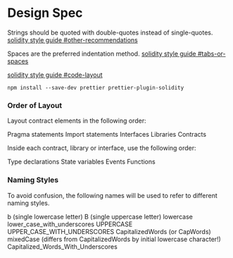 # Design Spec


Strings should be quoted with double-quotes instead of single-quotes.
[solidity style guide #other-recommendations](https://solidity.readthedocs.io/en/develop/style-guide.html#other-recommendations)

Spaces are the preferred indentation method.
[solidity style guide #tabs-or-spaces](https://solidity.readthedocs.io/en/develop/style-guide.html#tabs-or-spaces)


[solidity style guide #code-layout](https://solidity.readthedocs.io/en/develop/style-guide.html#code-layout)


`npm install --save-dev prettier prettier-plugin-solidity`

### Order of Layout

Layout contract elements in the following order:

Pragma statements
Import statements
Interfaces
Libraries
Contracts

Inside each contract, library or interface, use the following order:

Type declarations
State variables
Events
Functions



### Naming Styles

To avoid confusion, the following names will be used to refer to different naming styles.

b (single lowercase letter)
B (single uppercase letter)
lowercase
lower_case_with_underscores
UPPERCASE
UPPER_CASE_WITH_UNDERSCORES
CapitalizedWords (or CapWords)
mixedCase (differs from CapitalizedWords by initial lowercase character!)
Capitalized_Words_With_Underscores
